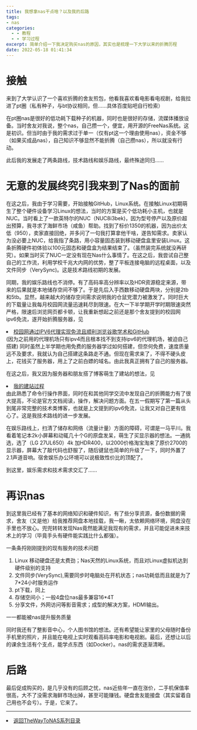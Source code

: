 ```yaml
---
title: 我想拿nas干点啥？以及我的后路
tags: 
- nas
categories:
  - - 教程
  - - 学习过程
excerpt: 简单介绍一下我决定购买nas的原因，其实也是梳理一下大学以来的折腾历程
date: 2022-05-18 01:41:34
---
```


# 接触
来到了大学认识了一个喜欢折腾的舍友煎包，他看我喜欢看电影看电视剧，给我拉进了pt圈（私有种子，与bt协议相同，但……具体百度贴吧自行检索）

在pt圈nas是很好的低功耗下载种子的机器，同时也是很好的存储，流媒体播放设备。当时舍友对我说，整个nas，自己攒一个，便宜，用开源的FreeNas系统。这是初识。但当时由于我的需求过于单一（仅有pt这一个理由使用nas），资金不够（如果买成品nas），自己知识不够显然不能折腾（自己攒nas），所以就没有行动。

此后我的发展走了两条路线，技术路线和娱乐路线，最终殊途同归……

# 无意的发展终究引我来到了Nas的面前
在这之后，我由于学习需要，开始接触GitHub，Linux系统。在接触Linux初期萌生了整个硬件设备学习Linux的想法，当时的方案是买个低功耗小主机，也就是NUC。当时看上了一款英特尔的NUC（NUC8i3bek)，因为型号停产以及原价超出预算，我寻求了海鲜市场（咸鱼）帮助。找到了标价1350的机器，因为出价太低（950），卖家直接回绝，并多问了一句我打算拿他干啥，遂告知需求。卖家认为没必要上NUC，给我指了条路，用小容量固态装到移动硬盘盒里安装Linux。这条折腾硬件初体验以100元固态和硬盘盒为结果结束了。（虽然装完系统就没再研究）。如果当时买了NUC一定没有现在Nas什么事情了。在这之后，我尝试自己整自己的工作流，利用学校千兆大内网的优势，整了平板连接电脑的远程桌面，以及文件同步（VerySync)。这是技术路线初期的发展。

同期，我的娱乐路线也不消停。有了高码率高分辨率以及HDR资源稳定来源，带来的后果就是本地储存空间不够了。于是先后入手西数移动硬盘两块，分别是2tb和5tb。显然，越来越大的储存空间需求说明我的仓鼠党潜力被激发了。同时巨大的下载量让我每月校园网流量迅速耗尽到限速。在大一下半学期开学时期限速突然严格，限速后浏览网页都卡顿，让我重新想起之前还是那个舍友提到的校园网ipv6免流，遂开始折腾服务器，见
<li><a href="/post/220509freeipv6vps">校园网通过IPV6代理实现免流且顺利浏览谷歌学术和GitHub</li></a>
(因为之前用的代理机场只有ipv4而且根本找不到支持ipv6的代理机场，被迫自己搭建)
同时虽然上半学期也用免费的服务器学过如何搭建，但奈何免费，速度质量远不及要求，我就认为自己搭建这条路走不通。但现在需求来了，不得不硬头皮上，花钱买了服务器，用上了之前白嫖的域名。由此我真正拥有了自己的服务器。

在这之后，我又因为服务器和朋友搭了博客萌生了建站的想法，见
<li><a href="/post/220326hello-myblog">我的建站过程</li></a>
由此熟悉了命令行操作界面，同时在和其他同学交流中发现自己的折腾能力有了很大提高，不论是官方文档阅读，操作，解决问题方面。在五一假期写了第一篇从头到尾非常完整的技术类博客，也就是上文提到的ipv6免流，让我又对自己更有信心了。这是我技术路线的进一步发展。

在娱乐路线上，扫清了储存和网络（流量计量）方面的障碍，可谓是一马平川。我看着笔记本2k小屏幕和动辄几十个G的原盘发呆，萌生了买显示器的想法。一通挑选，选了（LG 27UL650）4k 加HDR400，以2000价格淘宝淘来了原价2700的显示器，屏幕大了敲代码也舒服了，随后键鼠也简单的升级了一下，同时外置了2.1声道音响。宿舍娱乐办公环境可以说极致性价比的顶配了。

到这里，娱乐需求和技术需求交汇了……

# 再识nas
到这里我已经有了基本的网络知识和硬件知识，有了些分享资源，备份数据的需求，舍友（又是他）给我推荐网盘本地挂载，我一瞅，太依赖网络环境，网盘没在手里也不放心。兜兜转转发现Nas竟然能满足我现有的需求，并且可能促进未来技术上的学习（毕竟手头有硬件能实践比什么都强）。

一条条捋刚刚提到的现有服务的技术问题
1. Linux 移动硬盘还是太费劲；Nas天然的Linux系统，而且对Linux虚拟机达到硬件级别的支持
2. 文件同步(VerySync),需要同步时电脑处在开机状态；nas功耗低而且就是为了7*24小时服务运作
3. pt下载，同上
4. 存储空间小；一般4盘位nas最多兼容16*4T
5. 分享文件，外网访问等影音需求；成型的解决方案，HDMI输出。

一一都能被nas提升服务质量

同时我还有了整影音中心，个人图书馆的想法。还有希望能让家里的父母随时备份手机里的照片，并且能在电视上实时观看高码率电影和电视剧。最后，还想让以后的课余生活有个支点，能学点东西（如Docker）。nas的需求逐渐清晰。

# 后路
最后促成购买的，是几乎没有的后顾之忧，nas近些年一直在涨价，二手机保值率很高，大不了没需求海鲜市场出掉，甚至可能赚钱。硬盘舍友能接盘（其实留着自己用也不会亏）。于是，它来了。

---
<li><a href="/post/TheWayToNAS">返回TheWayToNAS系列目录</li></a>